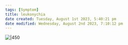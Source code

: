 ```yaml
---
tags: [Symptom]
title: leukonychia
date created: Tuesday, August 1st 2023, 5:40:21 pm
date modified: Wednesday, August 2nd 2023, 7:10:12 pm
---
```



![|450](https://i.imgur.com/PfhmLz4.png)

